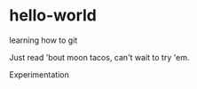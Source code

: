 # hello-world
learning how to git

Just read 'bout moon tacos, can't wait to try 'em. 

Experimentation
